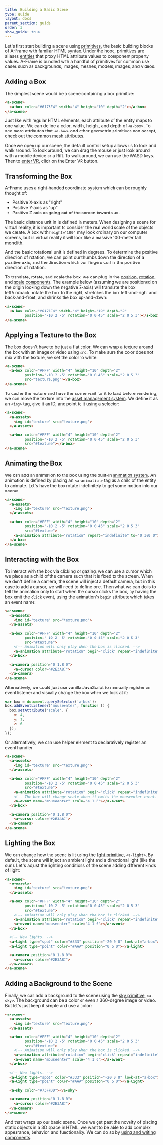 ```yaml
---
title: Building a Basic Scene
type: guide
layout: docs
parent_section: guide
order: 3
show_guide: true
---
```


Let's first start building a scene using [primitives][primitives], the basic building blocks of A-Frame with familiar HTML syntax. Under the hood, primitives are aliases [entities][entity] that proxy HTML attribute values to component property values. A-Frame is bundled with a handful of primitives for common use cases such as backgrounds, images, meshes, models, images, and videos.

## Adding a Box

The simplest scene would be a scene containing a box primitive:

```html
<a-scene>
  <a-box color="#6173F4" width="4" height="10" depth="2"></a-box>
</a-scene>
```

Just like with regular HTML elements, each attribute of the entity maps to one value. We can define a color, width, height, and depth of `<a-box>`. To see more attributes that `<a-box>` and other geometric primitives can accept, check out the [common mesh attributes][mesh].

Once we open up our scene, the default control setup allows us to look and walk around. To look around, we can drag the mouse or just look around with a mobile device or a Rift. To walk around, we can use the WASD keys. Then to [enter VR][mozvr], click on the Enter VR button.

## Transforming the Box

A-Frame uses a right-handed coordinate system which can be roughly thought of:

- Positive X-axis as "right"
- Positive Y-axis as "up"
- Positive Z-axis as going out of the screen towards us.

The basic distance unit in is defined in meters. When designing a scene for virtual reality, it is important to consider the real world scale of the objects we create. A box with `height="100"` may look ordinary on our computer screens, but in virtual reality it will look like a massive 100-meter tall monolith.

And the basic rotational unit is defined in degrees. To determine the positive direction of rotation, we can point our thumbs down the direction of a positive axis, and the direction which our fingers curl is the positive direction of rotation.

To translate, rotate, and scale the box, we can plug in the [position][position], [rotation][rotation], and [scale][scale] [components][component]. The example below (assuming we are positioned on the origin looking down the negative Z-axis) will translate the box left/up/back, rotate the box to the right, stretches the box left-and-right and back-and-front, and shrinks the box up-and-down:

```html
<a-scene>
  <a-box color="#6173F4" width="4" height="10" depth="2"
         position="-10 2 -5" rotation="0 0 45" scale="2 0.5 3"></a-box>
</a-scene>
```

## Applying a Texture to the Box

The box doesn't have to be just a flat color. We can wrap a texture around the box with an image or video using `src`. To make sure the color does not mix with the texture, we set the color to white:

```html
<a-scene>
  <a-box color="#FFF" width="4" height="10" depth="2"
         position="-10 2 -5" rotation="0 0 45" scale="2 0.5 3"
         src="texture.png"></a-box>
</a-scene>
```

To cache the texture and have the scene wait for it to load before rendering, we can move the texture into the [asset management system][asset]. We define it as an `<img>` tag, give it an ID, and point to it using a selector:

```html
<a-scene>
  <a-assets>
    <img id="texture" src="texture.png">
  </a-assets>

  <a-box color="#FFF" width="4" height="10" depth="2"
         position="-10 2 -5" rotation="0 0 45" scale="2 0.5 3"
         src="#texture"></a-box>
</a-scene>
```

## Animating the Box

We can add an animation to the box using the built-in [animation system][animation]. An animation is defined by placing an `<a-animation>` tag as a child of the entity to animate. Let's have the box rotate indefinitely to get some motion into our scene:

```html
<a-scene>
  <a-assets>
    <img id="texture" src="texture.png">
  </a-assets>

  <a-box color="#FFF" width="4" height="10" depth="2"
         position="-10 2 -5" rotation="0 0 45" scale="2 0.5 3"
         src="#texture">
    <a-animation attribute="rotation" repeat="indefinite" to="0 360 0"></a-animation>
  </a-box>
</a-scene>
```

## Interacting with the Box

To interact with the box via clicking or gazing, we can use a cursor which we place as a child of the camera such that it is fixed to the screen. When we don't define a camera, the scene will inject a default camera, but in this case to add a cursor, we will need to define one. Then what we can do is to tell the animation only to start when the cursor clicks the box, by having the box emit the `click` event, using the animation's `begin` attribute which takes an event name:

```html
<a-scene>
  <a-assets>
    <img id="texture" src="texture.png">
  </a-assets>

  <a-box color="#FFF" width="4" height="10" depth="2"
         position="-10 2 -5" rotation="0 0 45" scale="2 0.5 3"
         src="#texture">
    <!-- Animation will only play when the box is clicked. -->
    <a-animation attribute="rotation" begin="click" repeat="indefinite" to="0 360 0"></a-animation>
  </a-box>

  <a-camera position="0 1.8 0">
    <a-cursor color="#2E3A87">
  </a-camera>
</a-scene>
```

Alternatively, we could just use vanilla JavaScript to manually register an event listener and visually change the box when we look at it:

```js
var box = document.querySelector('a-box');
box.addEventListener('mouseenter', function () {
  box.setAttribute('scale', {
    x: 4,
    y: 1,
    z: 6
  });
});
```

Or alternatively, we can use [<a-event>][events] helper element to declaratively register an event handler:

```html
<a-scene>
  <a-assets>
    <img id="texture" src="texture.png">
  </a-assets>

  <a-box color="#FFF" width="4" height="10" depth="2"
         position="-10 2 -5" rotation="0 0 45" scale="2 0.5 3"
         src="#texture">
    <a-animation attribute="rotation" begin="click" repeat="indefinite" to="0 360 0"></a-animation>
    <!-- The box will change scale when it emits the mouseenter event. -->
    <a-event name="mouseenter" scale="4 1 6"></a-event>
  </a-box>

  <a-camera position="0 1.8 0">
    <a-cursor color="#2E3A87">
  </a-camera>
</a-scene>
```

## Lighting the Box

We can change how the scene is lit using the [light primitive][light], `<a-light>`. By default, the scene will inject an ambient light and a directional light (like the sun). Let's adjust the lighting conditions of the scene adding different kinds of light:

```html
<a-scene>
  <a-assets>
    <img id="texture" src="texture.png">
  </a-assets>

  <a-box color="#FFF" width="4" height="10" depth="2"
         position="-10 2 -5" rotation="0 0 45" scale="2 0.5 3"
         src="#texture">
    <!-- Animation will only play when the box is clicked. -->
    <a-animation attribute="rotation" begin="click" repeat="indefinite" to="0 360 0"></a-animation>
    <a-event name="mouseenter" scale="4 1 6"></a-event>
  </a-box>

  <!-- New lights. -->
  <a-light type="spot" color="#333" position="-20 0 0" look-at="a-box"></a-light>
  <a-light type="point" color="#AAA" position="0 5 0"></a-light>

  <a-camera position="0 1.8 0">
    <a-cursor color="#2E3A87">
  </a-camera>
</a-scene>
```

## Adding a Background to the Scene

Finally, we can add a background to the scene using the [sky primitive][sky], `<a-sky>`. The background can be a color or even a 360-degree image or video. But let's just keep it simple and use a color:

```html
<a-scene>
  <a-assets>
    <img id="texture" src="texture.png">
  </a-assets>

  <a-box color="#FFF" width="4" height="10" depth="2"
         position="-10 2 -5" rotation="0 0 45" scale="2 0.5 3"
         src="#texture">
    <!-- Animation will only play when the box is clicked. -->
    <a-animation attribute="rotation" begin="click" repeat="indefinite" to="0 360 0"></a-animation>
    <a-event name="mouseenter" scale="4 1 6"></a-event>
  </a-box>

  <!-- New lights. -->
  <a-light type="spot" color="#333" position="-20 0 0" look-at="a-box"></a-light>
  <a-light type="point" color="#AAA" position="0 5 0"></a-light>

  <a-sky color="#73F7DD"></a-sky>

  <a-camera position="0 1.8 0">
    <a-cursor color="#2E3A87">
  </a-camera>
</a-scene>
```

And that wraps up our basic scene. Once we get past the novelty of placing static objects in a 3D space in HTML, we want to be able to add complex appearance, behavior, and functionality. We can do so by [using and writing components][next].

[animation]: ../core/animation.md
[asset]: ../core/asset-management-system.md
[component]: ../core/component.md
[entity]: ../core/entity.md
[events]: ../extras/declarative-events.md
[light]: ../primitives/light.md
[mesh]: ../primitives/mesh-attributes.md
[mozvr]: http://mozvr.com/#start
[next]: ./using-and-writing-components.md
[position]: ../components/position.md
[primitives]: ../primitives/
[rotation]: ../components/rotation.md
[scale]: ../components/scale.md
[sky]: ../primitives/sky.md
[threejs]: http://threejs.org
